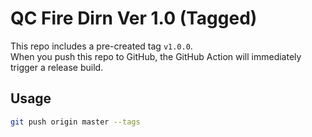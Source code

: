 # QC Fire Dirn Ver 1.0 (Tagged)

This repo includes a pre-created tag `v1.0.0`.  
When you push this repo to GitHub, the GitHub Action will immediately trigger a release build.

## Usage
```bash
git push origin master --tags
```
